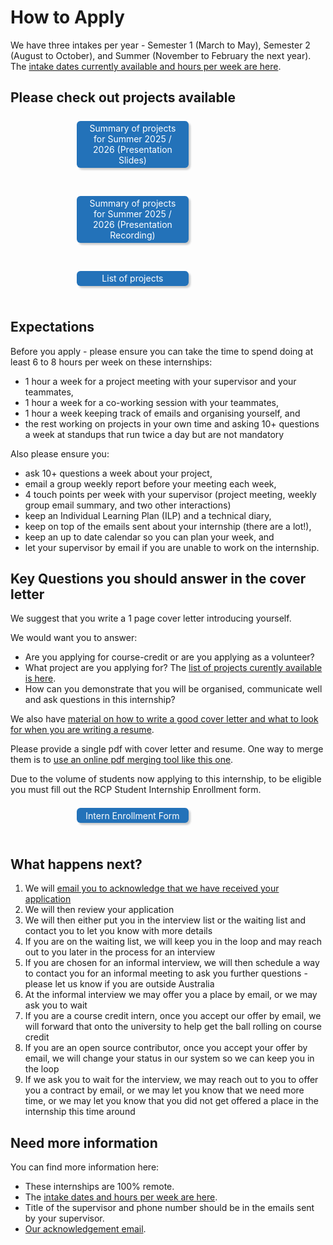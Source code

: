 # How to Apply

We have three intakes per year - Semester 1 (March to May), Semester 2 (August to October), and Summer (November to February the next year). The [intake dates currently available and hours per week are here](intake_dates).

## Please check out projects available


<a href="https://www.canva.com/design/DAG0zIczPN0/MiXn_0tJkDLvWYzn3WIIDA/view?utm_content=DAG0zIczPN0&utm_campaign=designshare&utm_medium=link2&utm_source=uniquelinks&utlId=h6dfc0bd5ba" 
   style="color: white; background-color: #2372b9; margin: 0.5em; padding: 0.25em 1em; border-radius: 6px; box-shadow: 3px 3px 3px rgba(0,0,0,0.2); text-decoration: none; float: left; width: 30%; margin-left: 21%; margin-bottom: 24px; text-align: center;">
   Summary of projects for Summer 2025 / 2026 (Presentation Slides)
</a>
<div style="clear:both"></div>

<a href="https://wehieduau-my.sharepoint.com/:v:/g/personal/mosbergen_r_wehi_edu_au/EV8GFAEFZzNNm1iH0vLS870BORC9GjxFO6k0kIdjIKllYw" 
   style="color: white; background-color: #2372b9; margin: 0.5em; padding: 0.25em 1em; border-radius: 6px; box-shadow: 3px 3px 3px rgba(0,0,0,0.2); text-decoration: none; float: left; width: 30%; margin-left: 21%; margin-bottom: 24px; text-align: center;">
   Summary of projects for Summer 2025 / 2026 (Presentation Recording)
</a>
<div style="clear:both"></div>

<a href="project-wiki" 
   style="color: white; background-color: #2372b9; margin: 0.5em; padding: 0.25em 1em; border-radius: 6px; box-shadow: 3px 3px 3px rgba(0,0,0,0.2); text-decoration: none; float: left; width: 30%; margin-left: 21%; margin-bottom: 24px; text-align: center;">
   List of projects
</a>
<div style="clear:both"></div>

## Expectations
Before you apply - please ensure you can take the time to spend doing at least 6 to 8 hours per week on these internships:
- 1 hour a week for a project meeting with your supervisor and your teammates, 
- 1 hour a week for a co-working session with your teammates,
- 1 hour a week keeping track of emails and organising yourself, and
- the rest working on projects in your own time and asking 10+ questions a week at standups that run twice a day but are not mandatory

Also please ensure you:
- ask 10+ questions a week about your project,
- email a group weekly report before your meeting each week,
- 4 touch points per week with your supervisor (project meeting, weekly group email summary, and two other interactions)
- keep an Individual Learning Plan (ILP) and a technical diary,
- keep on top of the emails sent about your internship (there are a lot!),
- keep an up to date calendar so you can plan your week, and
- let your supervisor by email if you are unable to work on the internship.

## Key Questions you should answer in the cover letter

We suggest that you write a 1 page cover letter introducing yourself. 

We would want you to answer:
- Are you applying for course-credit or are you applying as a volunteer?
- What project are you applying for? The [list of projects curently available is here](https://wehi-researchcomputing.github.io/project-wikis).
- How can you demonstrate that you will be organised, communicate well and ask questions in this internship?

We also have [material on how to write a good cover letter and what to look for when you are writing a resume](https://doi.org/10.6084/m9.figshare.21057535.v2).

Please provide a single pdf with cover letter and resume. One way to merge them is to [use an online pdf merging tool like this one](https://www.ilovepdf.com/merge_pdf).

Due to the volume of students now applying to this internship, to be eligible you must fill out the RCP Student Internship Enrollment form. 

<a href="https://redcap.wehi.edu.au/surveys/?s=AMYXK9FFHXR9LE9T" 
   style="color: white; background-color: #2372b9; margin: 0.5em; padding: 0.25em 1em; border-radius: 6px; box-shadow: 3px 3px 3px rgba(0,0,0,0.2); text-decoration: none; float: left; width: 30%; margin-left: 21%; margin-bottom: 24px; text-align: center;">
   Intern Enrollment Form
</a>
<div style="clear:both"></div>

## What happens next?
1. We will [email you to acknowledge that we have received your application](email_acknowledgement)
2. We will then review your application
3. We will then either put you in the interview list or the waiting list and contact you to let you know with more details
4. If you are on the waiting list, we will keep you in the loop and may reach out to you later in the process for an interview
5. If you are chosen for an informal interview, we will then schedule a way to contact you for an informal meeting to ask you further questions - please let us know if you are outside Australia
6. At the informal interview we may offer you a place by email, or we may ask you to wait
7. If you are a course credit intern, once you accept our offer by email, we will forward that onto the university to help get the ball rolling on course credit
8. If you are an open source contributor, once you accept your offer by email, we will change your status in our system so we can keep you in the loop
9. If we ask you to wait for the interview, we may reach out to you to offer you a contract by email, or we may let you know that we need more time, or we may let you know that you did not get offered a place in the internship this time around

## Need more information

You can find more information here:
- These internships are 100% remote.
- The [intake dates and hours per week are here](intake_dates).
- Title of the supervisor and phone number should be in the emails sent by your supervisor.
- [Our acknowledgement email](/email_acknowledgement).
